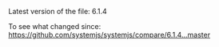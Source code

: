 Latest version of the file:
6.1.4

To see what changed since:
https://github.com/systemjs/systemjs/compare/6.1.4...master
